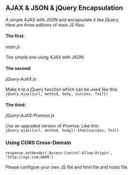 ## AJAX & JSON & jQuery Encapsulation
A simple AJAX with JSON and encapsulate it like jQuery.<br>
Here are three editions of main JS files.<br>
#### The first:
*main.js*<br><br>
The simple one using AJAX with JSON.
#### The second:
*jQuery-AJAX.js*<br><br>
Make it to a jQuery function which can be used like this:<br>
`jQuery.ajax({url, method, body, success, fail})`
#### The third:
*jQuery-AJAX-Promise.js*<br><br>
Use an upgraded version of Promise. Like this:<br>
`jQuery.ajax({url, method, body}).then(success, fail)`
### Using CORS Cross-Domain
`response.setHeader('Access-Control-Allow-Origin', 'http://sgs.com:8000')`<br><br>
Please configure your own JS file and html file and hosts file.
